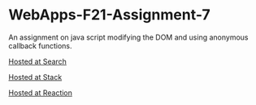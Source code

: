 # WebApps-F21-Assignment-7
An assignment on java script modifying the DOM and using anonymous callback functions.

[Hosted at Search](https://44-563-webapps-f21.github.io/webapps-f21-assignment-7-pvinaymadhur/search.html)

[Hosted at Stack](https://44-563-webapps-f21.github.io/webapps-f21-assignment-7-pvinaymadhur/stack.html)

[Hosted at Reaction](https://44-563-webapps-f21.github.io/webapps-f21-assignment-7-pvinaymadhur/reaction.html)